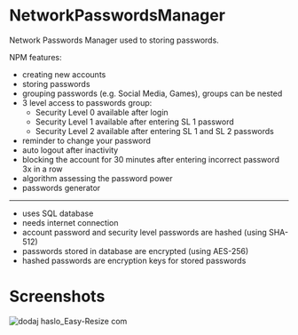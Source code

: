 # NetworkPasswordsManager

Network Passwords Manager used to storing passwords. 

NPM features:
- creating new accounts
- storing passwords
- grouping passwords (e.g. Social Media, Games), groups can be nested
- 3 level access to passwords group:
  - Security Level 0 available after login
  - Security Level 1 available after entering SL 1 password
  - Security Level 2 available after entering SL 1 and SL 2 passwords
- reminder to change your password
- auto logout after inactivity 
- blocking the account for 30 minutes after entering incorrect password 3x in a row 
- algorithm assessing the password power 
- passwords generator 
------------------------------------------------------------------------------------
- uses SQL database 
- needs internet connection 
- account password and security level passwords are hashed (using SHA-512) 
- passwords stored in database are encrypted (using AES-256) 
- hashed passwords are encryption keys for stored passwords


# Screenshots

![dodaj haslo_Easy-Resize com](https://user-images.githubusercontent.com/48474276/72255876-282e9080-3608-11ea-8a68-155655a0d58a.jpg)

